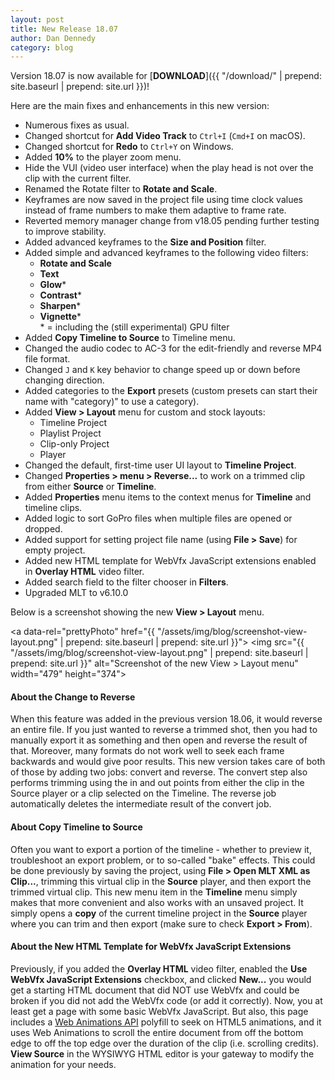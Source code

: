 ```yaml
---
layout: post
title: New Release 18.07
author: Dan Dennedy
category: blog
---
```


Version 18.07 is now available for [**DOWNLOAD**]({{ "/download/" | prepend: site.baseurl | prepend: site.url }})!

Here are the main fixes and enhancements in this new version:

* Numerous fixes as usual.
* Changed shortcut for **Add Video Track** to `Ctrl+I` (`Cmd+I` on macOS).
* Changed shortcut for **Redo** to `Ctrl+Y` on Windows.
* Added **10%** to the player zoom menu.
* Hide the VUI (video user interface) when the play head is not over the clip with the current filter.
* Renamed the Rotate filter to **Rotate and Scale**.
* Keyframes are now saved in the project file using time clock values instead of frame numbers to make them adaptive to frame rate.
* Reverted memory manager change from v18.05 pending further testing to improve stability.
* Added advanced keyframes to the **Size and Position** filter.
* Added simple and advanced keyframes to the following video filters:
  - **Rotate and Scale**
  - **Text**
  - **Glow***
  - **Contrast***
  - **Sharpen***
  - **Vignette***  
  \* = including the (still experimental) GPU filter
* Added **Copy Timeline to Source** to Timeline menu.
* Changed the audio codec to AC-3 for the edit-friendly and reverse MP4 file format.
* Changed `J` and `K` key behavior to change speed up or down before changing direction.
* Added categories to the **Export** presets (custom presets can start their name with "category)" to use a category).
* Added **View > Layout** menu for custom and stock layouts:
  - Timeline Project
  - Playlist Project
  - Clip-only Project
  - Player
* Changed the default, first-time user UI layout to **Timeline Project**.
* Changed **Properties > menu > Reverse...** to work on a trimmed clip from either **Source** or **Timeline**.
* Added **Properties** menu items to the context menus for **Timeline** and timeline clips.
* Added logic to sort GoPro files when multiple files are opened or dropped.
* Added support for setting project file name (using **File > Save**) for empty project.
* Added new HTML template for WebVfx JavaScript extensions enabled in **Overlay HTML** video filter.
* Added search field to the filter chooser in **Filters**.
* Upgraded MLT to v6.10.0

Below is a screenshot showing the new **View > Layout** menu.

<a data-rel="prettyPhoto" href="{{ "/assets/img/blog/screenshot-view-layout.png" | prepend: site.baseurl | prepend: site.url }}">
<img src="{{ "/assets/img/blog/screenshot-view-layout.png" | prepend: site.baseurl | prepend: site.url }}" alt="Screenshot of the new View > Layout menu" width="479" height="374"></a>

<!--more-->

#### About the Change to Reverse

When this feature was added in the previous version 18.06, it would reverse an
entire file. If you just wanted to reverse a trimmed shot, then you had to
manually export it as something and then open and reverse the result of that.
Moreover, many formats do not work well to seek each frame backwards and would
give poor results. This new version takes care of both of those by adding two
jobs: convert and reverse. The convert step also performs trimming using the in
and out points from either the clip in the Source player or a clip selected on
the Timeline. The reverse job automatically deletes the intermediate result
of the convert job.

#### About Copy Timeline to Source

Often you want to export a portion of the timeline - whether to preview it,
troubleshoot an export problem, or to so-called "bake" effects. This could be
done previously by saving the project, using **File > Open MLT XML as Clip...**,
trimming this virtual clip in the **Source** player, and then export the
trimmed virtual clip. This new menu item in the **Timeline** menu simply makes
that more convenient and also works with an unsaved project. It simply opens a
**copy** of the current timeline project in the **Source** player where you can
trim and then export (make sure to check **Export > From**).

#### About the New HTML Template for WebVfx JavaScript Extensions

Previously, if you added the **Overlay HTML** video filter, enabled the **Use
WebVfx JavaScript Extensions** checkbox, and clicked **New...** you would get a
starting HTML document that did NOT use WebVfx and could be broken if you did
not add the WebVfx code (or add it correctly). Now, you at least get a page with
some basic WebVfx JavaScript. But also, this page includes a [Web Animations
API](https://developer.mozilla.org/en-US/docs/Web/API/Web_Animations_API/Using_the_Web_Animations_API)
polyfill to seek on HTML5 animations, and it uses Web Animations to scroll the
entire document from off the bottom edge to off the top edge over the duration
of the clip (i.e. scrolling credits). **View Source** in the WYSIWYG HTML editor
is your gateway to modify the animation for your needs.
